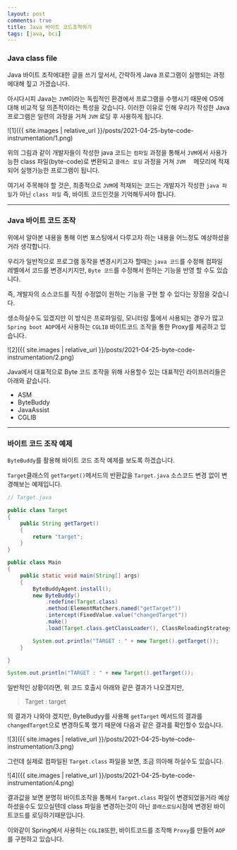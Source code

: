 ```yaml
---
layout: post
comments: true
title: Java 바이트 코드조작하기
tags: [java, bci]
---
```


### Java class file

Java 바이트 조작에대한 글을 쓰기 앞서서, 간략하게 Java 프로그램이 실행되는 과정에대해 짚고 가겠습니다.  

아시다시피 Java는 `JVM`이라는 독립적인 환경에서 프로그램을 수행시기 때문에 OS에 대해 비교적 덜 의존적이라는 특성을 갖습니다. 이러한 이유로 인해 우리가 작성한 Java 프로그램은 일련의 과정을 거쳐 `JVM` 로딩 후 사용하게 됩니다.


![1]({{ site.images | relative_url }}/posts/2021-04-25-byte-code-instrumentation/1.png)   

위의 그림과 같이 개발자들이 작성한 java 코드는 `컴파일` 과정을 통해서 `JVM`에서 사용가능한 class 파일(byte-code)로 변환되고 `클래스 로딩` 과정을 거쳐 `JVM  ` 메모리에 적재되어 실행가능한 프로그램이 됩니다.

여기서 주목해야 할 것은, 최종적으로 `JVM`에 적재되는 코드는 개발자가 작성한 `java 파일`가 아닌 `class 파일` 즉, 바이트 코드인것을 기억해두셔야 합니다.

---

### Java 바이트 코드 조작

위에서 알아본 내용을 통해 이번 포스팅에서 다루고자 하는 내용을 어느정도 예상하셨을거라 생각합니다.  

우리가 일반적으로 프로그램 동작을 변경시키고자 할때는 `java 코드`를 수정해 컴파일 레벨에서 코드를 변경시키지만, `Byte 코드`를 수정해서 원하는 기능을 반영 할 수도 있습니다. 

즉, 개발자의 소스코드를 직정 수정없이 원하는 기능을 구현 할 수 있다는 장점을 갖습니다.

생소하실수도 있겠지만 이 방식은 프로파일링, 모니터링 툴에서 사용되는 경우가 많고 `Spring boot AOP`에서 사용하는 `CGLIB` 바이트코드 조작을 통한 Proxy를 제공하고 있습니다.


![2]({{ site.images | relative_url }}/posts/2021-04-25-byte-code-instrumentation/2.png)   

Java에서 대표적으로 Byte 코드 조작을 위해 사용할수 있는 대표적인 라이프러리들은 아래와 같습니다.

- ASM
- ByteBuddy
- JavaAssist
- CGLIB


---

### 바이트 코드 조작 예제

`ByteBuddy`를 활용해 바이트 코드 조작 예제를 보도록 하겠습니다.

`Target`클래스의 `getTarget()`메서드의 반환값을 `Target.java` 소스코드 변경 없이 변경해보는 예제입니다.

```java
// Target.java

public class Target
{
    public String getTarget()
    {
        return "target";
    }
}
```

```java
public class Main
{
    public static void main(String[] args)
    {
        ByteBuddyAgent.install();
        new ByteBuddy()
            .redefine(Target.class)
            .method(ElementMatchers.named("getTarget"))
            .intercept(FixedValue.value("changedTarget"))
            .make()
            .load(Target.class.getClassLoader(), ClassReloadingStrategy.fromInstalledAgent());

        System.out.println("TARGET : " + new Target().getTarget());
    }

}
```


```java
System.out.println("TARGET : " + new Target().getTarget());
``` 
일반적인 상황이라면, 위 코드 호출시 아래와 같은 결과가 나오겠지만, 
> Target : target  

의 결과가 나와야 겠지만, ByteBudyy를 사용해 `getTarget` 메서드의 결과를 `changedTarget`으로 변경하도록 했기 때문에 다음과 같은 결과를 확인할수 있습니다.


![3]({{ site.images | relative_url }}/posts/2021-04-25-byte-code-instrumentation/3.png)   

그런데 실제로 컴파일된 `Target.class` 파일을 보면, 조금 의아해 하실수도 있습니다.

![4]({{ site.images | relative_url }}/posts/2021-04-25-byte-code-instrumentation/4.png)  

결과값을 보면 분명히 바이트조작을 통해서 `Target.class` 파일이 변경되었을거라 예상하셨을수도 있으실텐데 class 파일을 변경하는것이 아닌 `클래스로딩`시점에 변경된 바이트코드를 로딩하기때문입니다. 

이와같이 Spring에서 사용하는 `CGLIB`또한, 바이트코드를 조작해 `Proxy`를 만들어 `AOP`를 구현하고 있습니다.